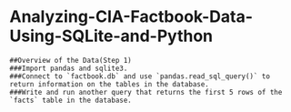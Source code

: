 # Analyzing-CIA-Factbook-Data-Using-SQLite-and-Python
    ##Overview of the Data(Step 1)
    ###Import pandas and sqlite3.
    ###Connect to `factbook.db` and use `pandas.read_sql_query()` to return information on the tables in the database.
    ###Write and run another query that returns the first 5 rows of the `facts` table in the database.
